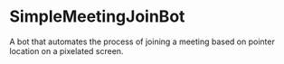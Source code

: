 # SimpleMeetingJoinBot

A bot that automates the process of joining a meeting based on pointer location on a pixelated screen.

